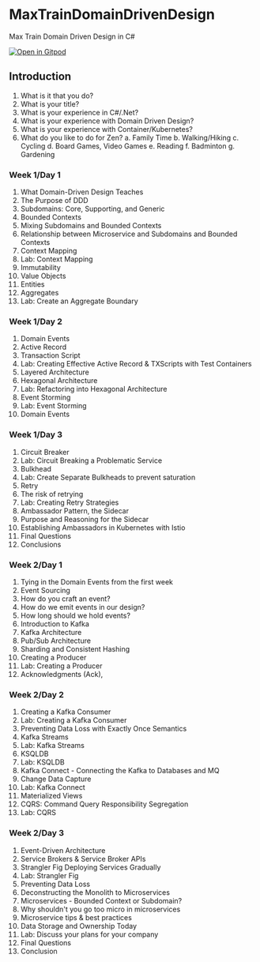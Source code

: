 # MaxTrainDomainDrivenDesign
Max Train Domain Driven Design in C#

[![Open in Gitpod](https://gitpod.io/button/open-in-gitpod.svg)](https://gitpod.io/github.com/dhinojosa/MaxTrainDomainDrivenDesign)

## Introduction
1. What is it that you do?
2. What is your title?
3. What is your experience in C#/.Net?
4. What is your experience with Domain Driven Design?
5. What is your experience with Container/Kubernetes?
6. What do you like to do for Zen?
   a. Family Time
   b. Walking/Hiking
   c. Cycling
   d. Board Games, Video Games
   e. Reading
   f. Badminton
   g. Gardening


### Week 1/Day 1
1. What Domain-Driven Design Teaches
2. The Purpose of DDD
3. Subdomains: Core, Supporting, and Generic
4. Bounded Contexts
5. Mixing Subdomains and Bounded Contexts
6. Relationship between Microservice and Subdomains and Bounded Contexts
7. Context Mapping
8. Lab: Context Mapping
9. Immutability
10. Value Objects
11. Entities
12. Aggregates
13. Lab: Create an Aggregate Boundary

### Week 1/Day 2
1. Domain Events
2. Active Record
3. Transaction Script
4. Lab: Creating Effective Active Record & TXScripts with Test Containers
5. Layered Architecture
6. Hexagonal Architecture
7. Lab: Refactoring into Hexagonal Architecture
8. Event Storming
9. Lab: Event Storming 
10. Domain Events

### Week 1/Day 3
1. Circuit Breaker
2. Lab: Circuit Breaking a Problematic Service
3. Bulkhead
4. Lab: Create Separate Bulkheads to prevent saturation
5. Retry
6. The risk of retrying
7. Lab: Creating Retry Strategies
8. Ambassador Pattern, the Sidecar
9. Purpose and Reasoning for the Sidecar
10. Establishing Ambassadors in Kubernetes with Istio
11. Final Questions
12. Conclusions


### Week 2/Day 1

1. Tying in the Domain Events from the first week
2. Event Sourcing
3. How do you craft an event?
4. How do we emit events in our design?
5. How long should we hold events?
6. Introduction to Kafka
7. Kafka Architecture
8. Pub/Sub Architecture
9. Sharding and Consistent Hashing
10. Creating a Producer
11. Lab: Creating a Producer
12. Acknowledgments (Ack), 

### Week 2/Day 2
1. Creating a Kafka Consumer
2. Lab: Creating a Kafka Consumer
3. Preventing Data Loss with Exactly Once Semantics
4. Kafka Streams
5. Lab: Kafka Streams
6. KSQLDB
7. Lab: KSQLDB
8. Kafka Connect - Connecting the Kafka to Databases and MQ
9. Change Data Capture
10. Lab: Kafka Connect
11. Materialized Views
12. CQRS: Command Query Responsibility Segregation
13. Lab: CQRS

### Week 2/Day 3

1. Event-Driven Architecture
2. Service Brokers & Service Broker APIs
3. Strangler Fig Deploying Services Gradually
4. Lab: Strangler Fig
5. Preventing Data Loss
6. Deconstructing the Monolith to Microservices
7. Microservices - Bounded Context or Subdomain?
8. Why shouldn't you go too micro in microservices
9. Microservice tips & best practices
10. Data Storage and Ownership Today
11. Lab: Discuss your plans for your company
12. Final Questions
13. Conclusion
